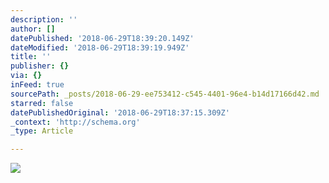 ```yaml
---
description: ''
author: []
datePublished: '2018-06-29T18:39:20.149Z'
dateModified: '2018-06-29T18:39:19.949Z'
title: ''
publisher: {}
via: {}
inFeed: true
sourcePath: _posts/2018-06-29-ee753412-c545-4401-96e4-b14d17166d42.md
starred: false
datePublishedOriginal: '2018-06-29T18:37:15.309Z'
_context: 'http://schema.org'
_type: Article

---
```

![](https://the-grid-user-content.s3-us-west-2.amazonaws.com/1ec2b9d4-c974-44be-86f3-b7ca0b3b61c9.jpg)